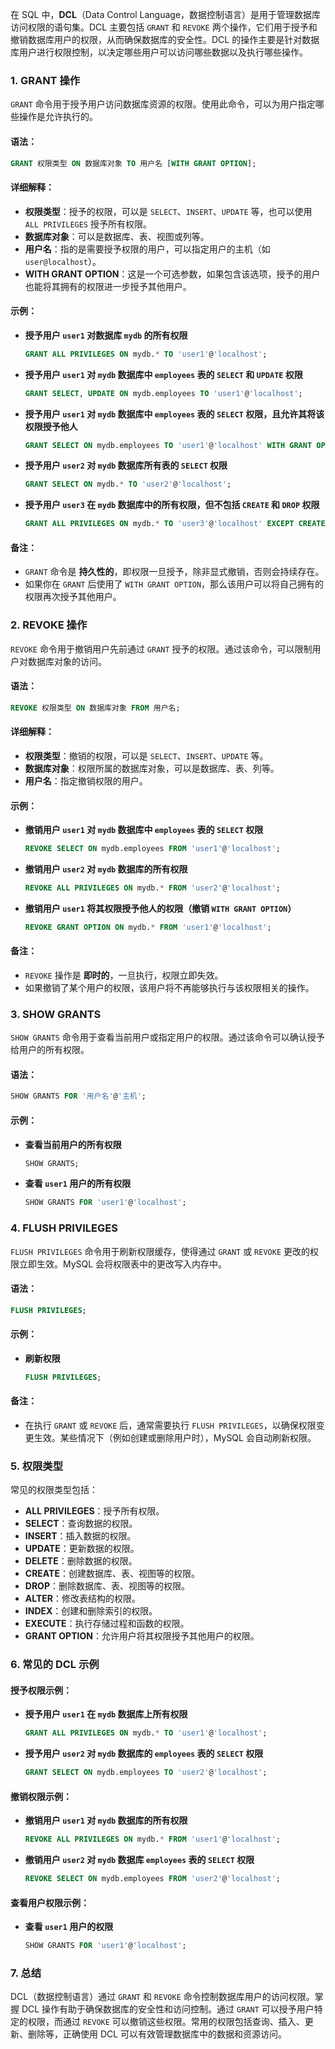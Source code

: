 在 SQL 中，**DCL**（Data Control Language，数据控制语言）是用于管理数据库访问权限的语句集。DCL 主要包括 `GRANT` 和 `REVOKE` 两个操作，它们用于授予和撤销数据库用户的权限，从而确保数据库的安全性。DCL 的操作主要是针对数据库用户进行权限控制，以决定哪些用户可以访问哪些数据以及执行哪些操作。

### 1. **GRANT** 操作

`GRANT` 命令用于授予用户访问数据库资源的权限。使用此命令，可以为用户指定哪些操作是允许执行的。

#### 语法：

```sql
GRANT 权限类型 ON 数据库对象 TO 用户名 [WITH GRANT OPTION];
```

#### 详细解释：

- **权限类型**：授予的权限，可以是 `SELECT`、`INSERT`、`UPDATE` 等，也可以使用 `ALL PRIVILEGES` 授予所有权限。
- **数据库对象**：可以是数据库、表、视图或列等。
- **用户名**：指的是需要授予权限的用户，可以指定用户的主机（如 `user@localhost`）。
- **WITH GRANT OPTION**：这是一个可选参数，如果包含该选项，授予的用户也能将其拥有的权限进一步授予其他用户。

#### 示例：

- **授予用户 `user1` 对数据库 `mydb` 的所有权限**
    
    ```sql
    GRANT ALL PRIVILEGES ON mydb.* TO 'user1'@'localhost';
    ```
    
- **授予用户 `user1` 对 `mydb` 数据库中 `employees` 表的 `SELECT` 和 `UPDATE` 权限**
    
    ```sql
    GRANT SELECT, UPDATE ON mydb.employees TO 'user1'@'localhost';
    ```
    
- **授予用户 `user1` 对 `mydb` 数据库中 `employees` 表的 `SELECT` 权限，且允许其将该权限授予他人**
    
    ```sql
    GRANT SELECT ON mydb.employees TO 'user1'@'localhost' WITH GRANT OPTION;
    ```
    
- **授予用户 `user2` 对 `mydb` 数据库所有表的 `SELECT` 权限**
    
    ```sql
    GRANT SELECT ON mydb.* TO 'user2'@'localhost';
    ```
    
- **授予用户 `user3` 在 `mydb` 数据库中的所有权限，但不包括 `CREATE` 和 `DROP` 权限**
    
    ```sql
    GRANT ALL PRIVILEGES ON mydb.* TO 'user3'@'localhost' EXCEPT CREATE, DROP;
    ```
    

#### 备注：

- `GRANT` 命令是 **持久性的**，即权限一旦授予，除非显式撤销，否则会持续存在。
- 如果你在 `GRANT` 后使用了 `WITH GRANT OPTION`，那么该用户可以将自己拥有的权限再次授予其他用户。

### 2. **REVOKE** 操作

`REVOKE` 命令用于撤销用户先前通过 `GRANT` 授予的权限。通过该命令，可以限制用户对数据库对象的访问。

#### 语法：

```sql
REVOKE 权限类型 ON 数据库对象 FROM 用户名;
```

#### 详细解释：

- **权限类型**：撤销的权限，可以是 `SELECT`、`INSERT`、`UPDATE` 等。
- **数据库对象**：权限所属的数据库对象，可以是数据库、表、列等。
- **用户名**：指定撤销权限的用户。

#### 示例：

- **撤销用户 `user1` 对 `mydb` 数据库中 `employees` 表的 `SELECT` 权限**
    
    ```sql
    REVOKE SELECT ON mydb.employees FROM 'user1'@'localhost';
    ```
    
- **撤销用户 `user2` 对 `mydb` 数据库的所有权限**
    
    ```sql
    REVOKE ALL PRIVILEGES ON mydb.* FROM 'user2'@'localhost';
    ```
    
- **撤销用户 `user1` 将其权限授予他人的权限（撤销 `WITH GRANT OPTION`）**
    
    ```sql
    REVOKE GRANT OPTION ON mydb.* FROM 'user1'@'localhost';
    ```
    

#### 备注：

- `REVOKE` 操作是 **即时的**，一旦执行，权限立即失效。
- 如果撤销了某个用户的权限，该用户将不再能够执行与该权限相关的操作。

### 3. **SHOW GRANTS**

`SHOW GRANTS` 命令用于查看当前用户或指定用户的权限。通过该命令可以确认授予给用户的所有权限。

#### 语法：

```sql
SHOW GRANTS FOR '用户名'@'主机';
```

#### 示例：

- **查看当前用户的所有权限**
    
    ```sql
    SHOW GRANTS;
    ```
    
- **查看 `user1` 用户的所有权限**
    
    ```sql
    SHOW GRANTS FOR 'user1'@'localhost';
    ```
    

### 4. **FLUSH PRIVILEGES**

`FLUSH PRIVILEGES` 命令用于刷新权限缓存，使得通过 `GRANT` 或 `REVOKE` 更改的权限立即生效。MySQL 会将权限表中的更改写入内存中。

#### 语法：

```sql
FLUSH PRIVILEGES;
```

#### 示例：

- **刷新权限**
    
    ```sql
    FLUSH PRIVILEGES;
    ```
    

#### 备注：

- 在执行 `GRANT` 或 `REVOKE` 后，通常需要执行 `FLUSH PRIVILEGES`，以确保权限变更生效。某些情况下（例如创建或删除用户时），MySQL 会自动刷新权限。

### 5. **权限类型**

常见的权限类型包括：

- **ALL PRIVILEGES**：授予所有权限。
- **SELECT**：查询数据的权限。
- **INSERT**：插入数据的权限。
- **UPDATE**：更新数据的权限。
- **DELETE**：删除数据的权限。
- **CREATE**：创建数据库、表、视图等的权限。
- **DROP**：删除数据库、表、视图等的权限。
- **ALTER**：修改表结构的权限。
- **INDEX**：创建和删除索引的权限。
- **EXECUTE**：执行存储过程和函数的权限。
- **GRANT OPTION**：允许用户将其权限授予其他用户的权限。

### 6. **常见的 DCL 示例**

#### 授予权限示例：

- **授予用户 `user1` 在 `mydb` 数据库上所有权限**
    
    ```sql
    GRANT ALL PRIVILEGES ON mydb.* TO 'user1'@'localhost';
    ```
    
- **授予用户 `user2` 对 `mydb` 数据库的 `employees` 表的 `SELECT` 权限**
    
    ```sql
    GRANT SELECT ON mydb.employees TO 'user2'@'localhost';
    ```
    

#### 撤销权限示例：

- **撤销用户 `user1` 对 `mydb` 数据库的所有权限**
    
    ```sql
    REVOKE ALL PRIVILEGES ON mydb.* FROM 'user1'@'localhost';
    ```
    
- **撤销用户 `user2` 对 `mydb` 数据库 `employees` 表的 `SELECT` 权限**
    
    ```sql
    REVOKE SELECT ON mydb.employees FROM 'user2'@'localhost';
    ```
    

#### 查看用户权限示例：

- **查看 `user1` 用户的权限**
    
    ```sql
    SHOW GRANTS FOR 'user1'@'localhost';
    ```
    

### 7. **总结**

DCL（数据控制语言）通过 `GRANT` 和 `REVOKE` 命令控制数据库用户的访问权限。掌握 DCL 操作有助于确保数据库的安全性和访问控制。通过 `GRANT` 可以授予用户特定的权限，而通过 `REVOKE` 可以撤销这些权限。常用的权限包括查询、插入、更新、删除等，正确使用 DCL 可以有效管理数据库中的数据和资源访问。